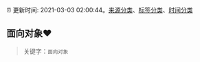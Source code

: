 :alarm_clock: 更新时间: 2021-03-03 02:00:44。[来源分类](../README.md)、[标签分类](../TAGS.md)、[时间分类](../TIMELINE.md)

## 面向对象❤️


> 关键字：`面向对象`


